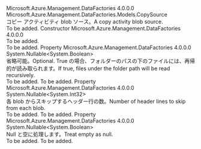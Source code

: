 <Type Name="BlobSource" FullName="Microsoft.Azure.Management.DataFactories.Models.BlobSource">
  <TypeSignature Language="C#" Value="public class BlobSource : Microsoft.Azure.Management.DataFactories.Models.CopySource" />
  <TypeSignature Language="ILAsm" Value=".class public auto ansi beforefieldinit BlobSource extends Microsoft.Azure.Management.DataFactories.Models.CopySource" />
  <TypeSignature Language="DocId" Value="T:Microsoft.Azure.Management.DataFactories.Models.BlobSource" />
  <TypeSignature Language="VB.NET" Value="Public Class BlobSource&#xA;Inherits CopySource" />
  <TypeSignature Language="F#" Value="type BlobSource = class&#xA;    inherit CopySource" />
  <AssemblyInfo>
    <AssemblyName>Microsoft.Azure.Management.DataFactories</AssemblyName>
    <AssemblyVersion>4.0.0.0</AssemblyVersion>
  </AssemblyInfo>
  <Base>
    <BaseTypeName>Microsoft.Azure.Management.DataFactories.Models.CopySource</BaseTypeName>
  </Base>
  <Interfaces />
  <Docs>
    <summary>
            <span data-ttu-id="3836f-101">コピー アクティビティ blob ソース。</span><span class="sxs-lookup"><span data-stu-id="3836f-101">A copy activity blob source.</span></span> 
            </summary>
    <remarks>To be added.</remarks>
  </Docs>
  <Members>
    <Member MemberName=".ctor">
      <MemberSignature Language="C#" Value="public BlobSource ();" />
      <MemberSignature Language="ILAsm" Value=".method public hidebysig specialname rtspecialname instance void .ctor() cil managed" />
      <MemberSignature Language="DocId" Value="M:Microsoft.Azure.Management.DataFactories.Models.BlobSource.#ctor" />
      <MemberSignature Language="VB.NET" Value="Public Sub New ()" />
      <MemberType>Constructor</MemberType>
      <AssemblyInfo>
        <AssemblyName>Microsoft.Azure.Management.DataFactories</AssemblyName>
        <AssemblyVersion>4.0.0.0</AssemblyVersion>
      </AssemblyInfo>
      <Parameters />
      <Docs>
        <summary>To be added.</summary>
        <remarks>To be added.</remarks>
      </Docs>
    </Member>
    <Member MemberName="Recursive">
      <MemberSignature Language="C#" Value="public Nullable&lt;bool&gt; Recursive { get; set; }" />
      <MemberSignature Language="ILAsm" Value=".property instance valuetype System.Nullable`1&lt;bool&gt; Recursive" />
      <MemberSignature Language="DocId" Value="P:Microsoft.Azure.Management.DataFactories.Models.BlobSource.Recursive" />
      <MemberSignature Language="VB.NET" Value="Public Property Recursive As Nullable(Of Boolean)" />
      <MemberSignature Language="F#" Value="member this.Recursive : Nullable&lt;bool&gt; with get, set" Usage="Microsoft.Azure.Management.DataFactories.Models.BlobSource.Recursive" />
      <MemberType>Property</MemberType>
      <AssemblyInfo>
        <AssemblyName>Microsoft.Azure.Management.DataFactories</AssemblyName>
        <AssemblyVersion>4.0.0.0</AssemblyVersion>
      </AssemblyInfo>
      <ReturnValue>
        <ReturnType>System.Nullable&lt;System.Boolean&gt;</ReturnType>
      </ReturnValue>
      <Docs>
        <summary>        
            <span data-ttu-id="3836f-102">省略可能。</span><span class="sxs-lookup"><span data-stu-id="3836f-102">Optional.</span></span> <span data-ttu-id="3836f-103">True の場合、フォルダーのパスの下のファイルには、再帰的が読み取られます。</span><span class="sxs-lookup"><span data-stu-id="3836f-103">If true, files under the folder path will be read recursively.</span></span>        
            </summary>
        <value>To be added.</value>
        <remarks>To be added.</remarks>
      </Docs>
    </Member>
    <Member MemberName="SkipHeaderLineCount">
      <MemberSignature Language="C#" Value="public Nullable&lt;int&gt; SkipHeaderLineCount { get; set; }" />
      <MemberSignature Language="ILAsm" Value=".property instance valuetype System.Nullable`1&lt;int32&gt; SkipHeaderLineCount" />
      <MemberSignature Language="DocId" Value="P:Microsoft.Azure.Management.DataFactories.Models.BlobSource.SkipHeaderLineCount" />
      <MemberSignature Language="VB.NET" Value="Public Property SkipHeaderLineCount As Nullable(Of Integer)" />
      <MemberSignature Language="F#" Value="member this.SkipHeaderLineCount : Nullable&lt;int&gt; with get, set" Usage="Microsoft.Azure.Management.DataFactories.Models.BlobSource.SkipHeaderLineCount" />
      <MemberType>Property</MemberType>
      <AssemblyInfo>
        <AssemblyName>Microsoft.Azure.Management.DataFactories</AssemblyName>
        <AssemblyVersion>4.0.0.0</AssemblyVersion>
      </AssemblyInfo>
      <ReturnValue>
        <ReturnType>System.Nullable&lt;System.Int32&gt;</ReturnType>
      </ReturnValue>
      <Docs>
        <summary>
            <span data-ttu-id="3836f-104">各 blob からスキップするヘッダー行の数。</span><span class="sxs-lookup"><span data-stu-id="3836f-104">Number of header lines to skip from each blob.</span></span>
            </summary>
        <value>To be added.</value>
        <remarks>To be added.</remarks>
      </Docs>
    </Member>
    <Member MemberName="TreatEmptyAsNull">
      <MemberSignature Language="C#" Value="public Nullable&lt;bool&gt; TreatEmptyAsNull { get; set; }" />
      <MemberSignature Language="ILAsm" Value=".property instance valuetype System.Nullable`1&lt;bool&gt; TreatEmptyAsNull" />
      <MemberSignature Language="DocId" Value="P:Microsoft.Azure.Management.DataFactories.Models.BlobSource.TreatEmptyAsNull" />
      <MemberSignature Language="VB.NET" Value="Public Property TreatEmptyAsNull As Nullable(Of Boolean)" />
      <MemberSignature Language="F#" Value="member this.TreatEmptyAsNull : Nullable&lt;bool&gt; with get, set" Usage="Microsoft.Azure.Management.DataFactories.Models.BlobSource.TreatEmptyAsNull" />
      <MemberType>Property</MemberType>
      <AssemblyInfo>
        <AssemblyName>Microsoft.Azure.Management.DataFactories</AssemblyName>
        <AssemblyVersion>4.0.0.0</AssemblyVersion>
      </AssemblyInfo>
      <ReturnValue>
        <ReturnType>System.Nullable&lt;System.Boolean&gt;</ReturnType>
      </ReturnValue>
      <Docs>
        <summary>
            <span data-ttu-id="3836f-105">Null と空に処理します。</span><span class="sxs-lookup"><span data-stu-id="3836f-105">Treat empty as null.</span></span>
            </summary>
        <value>To be added.</value>
        <remarks>To be added.</remarks>
      </Docs>
    </Member>
  </Members>
</Type>